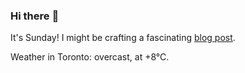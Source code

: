 ### Hi there :wave:

It's Sunday! I might be crafting a fascinating [blog post](https://www.benjaminwuethrich.dev).

Weather in Toronto: overcast, at +8°C.
